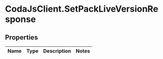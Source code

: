 # CodaJsClient.SetPackLiveVersionResponse

## Properties
Name | Type | Description | Notes
------------ | ------------- | ------------- | -------------
